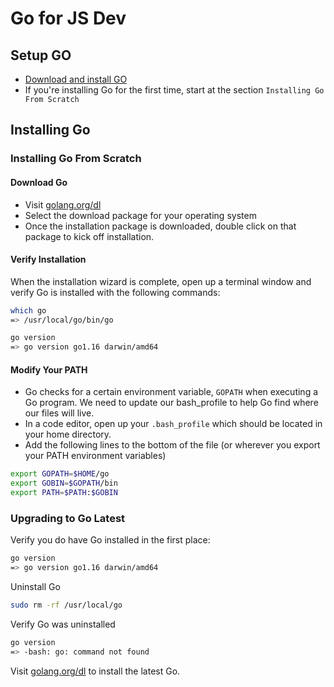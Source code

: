 # Go for JS Dev
## Setup GO
- [Download and install GO](https://go.dev/dl/)
- If you're installing Go for the first time, start at the section `Installing Go From Scratch`
## Installing Go
### Installing Go From Scratch
#### Download Go
- Visit [golang.org/dl](https://golang.org/dl) 
- Select the download package for your operating system
- Once the installation package is downloaded, double click on that package to kick off installation. 

#### Verify Installation
When the installation wizard is complete, open up a terminal window and verify Go is installed with the following commands: 

```bash
which go
=> /usr/local/go/bin/go

go version
=> go version go1.16 darwin/amd64
```

#### Modify Your PATH 
- Go checks for a certain environment variable, `GOPATH` when executing a Go program. We need to update our bash_profile to help Go find where our files will live.
- In a code editor, open up your `.bash_profile` which should be located in your home directory. 
- Add the following lines to the bottom of the file (or wherever you export your PATH environment variables)

```bash
export GOPATH=$HOME/go
export GOBIN=$GOPATH/bin
export PATH=$PATH:$GOBIN
```

### Upgrading to Go Latest
Verify you do have Go installed in the first place:

```bash
go version 
=> go version go1.16 darwin/amd64
```

Uninstall Go

```bash
sudo rm -rf /usr/local/go
```

Verify Go was uninstalled

```bash
go version
=> -bash: go: command not found
```

Visit [golang.org/dl](https://golang.org/dl) to install the latest Go.
